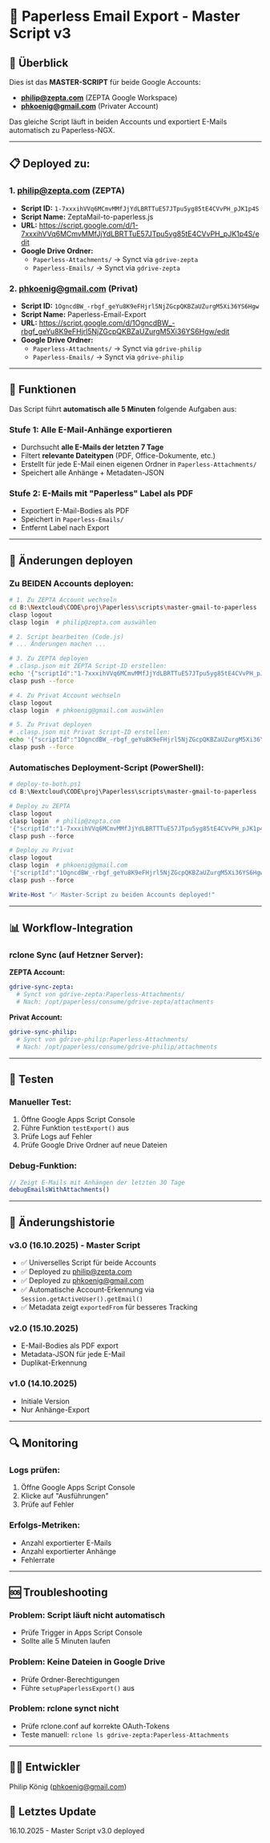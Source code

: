 # 📧 Paperless Email Export - Master Script v3

## 🎯 Überblick

Dies ist das **MASTER-SCRIPT** für beide Google Accounts:
- **philip@zepta.com** (ZEPTA Google Workspace)
- **phkoenig@gmail.com** (Privater Account)

Das gleiche Script läuft in beiden Accounts und exportiert E-Mails automatisch zu Paperless-NGX.

---

## 📋 Deployed zu:

### 1. philip@zepta.com (ZEPTA)
- **Script ID:** `1-7xxxihVVq6MCmvMMfJjYdLBRTTuE57JTpu5yg85tE4CVvPH_pJK1p4S`
- **Script Name:** ZeptaMail-to-paperless.js
- **URL:** https://script.google.com/d/1-7xxxihVVq6MCmvMMfJjYdLBRTTuE57JTpu5yg85tE4CVvPH_pJK1p4S/edit
- **Google Drive Ordner:**
  - `Paperless-Attachments/` → Synct via `gdrive-zepta`
  - `Paperless-Emails/` → Synct via `gdrive-zepta`

### 2. phkoenig@gmail.com (Privat)
- **Script ID:** `1OgncdBW_-rbgf_geYu8K9eFHjrl5NjZGcpQKBZaUZurgM5Xi36YS6Hgw`
- **Script Name:** Paperless-Email-Export
- **URL:** https://script.google.com/d/1OgncdBW_-rbgf_geYu8K9eFHjrl5NjZGcpQKBZaUZurgM5Xi36YS6Hgw/edit
- **Google Drive Ordner:**
  - `Paperless-Attachments/` → Synct via `gdrive-philip`
  - `Paperless-Emails/` → Synct via `gdrive-philip`

---

## 🚀 Funktionen

Das Script führt **automatisch alle 5 Minuten** folgende Aufgaben aus:

### **Stufe 1: Alle E-Mail-Anhänge exportieren**
- Durchsucht **alle E-Mails der letzten 7 Tage**
- Filtert **relevante Dateitypen** (PDF, Office-Dokumente, etc.)
- Erstellt für jede E-Mail einen eigenen Ordner in `Paperless-Attachments/`
- Speichert alle Anhänge + Metadaten-JSON

### **Stufe 2: E-Mails mit "Paperless" Label als PDF**
- Exportiert E-Mail-Bodies als PDF
- Speichert in `Paperless-Emails/`
- Entfernt Label nach Export

---

## 🔧 Änderungen deployen

### **Zu BEIDEN Accounts deployen:**

```bash
# 1. Zu ZEPTA Account wechseln
cd B:\Nextcloud\CODE\proj\Paperless\scripts\master-gmail-to-paperless
clasp logout
clasp login  # philip@zepta.com auswählen

# 2. Script bearbeiten (Code.js)
# ... Änderungen machen ...

# 3. Zu ZEPTA deployen
# .clasp.json mit ZEPTA Script-ID erstellen:
echo '{"scriptId":"1-7xxxihVVq6MCmvMMfJjYdLBRTTuE57JTpu5yg85tE4CVvPH_pJK1p4S","rootDir":"."}' > .clasp.json
clasp push --force

# 4. Zu Privat Account wechseln
clasp logout
clasp login  # phkoenig@gmail.com auswählen

# 5. Zu Privat deployen
# .clasp.json mit Privat Script-ID erstellen:
echo '{"scriptId":"1OgncdBW_-rbgf_geYu8K9eFHjrl5NjZGcpQKBZaUZurgM5Xi36YS6Hgw","rootDir":"."}' > .clasp.json
clasp push --force
```

### **Automatisches Deployment-Script (PowerShell):**

```powershell
# deploy-to-both.ps1
cd B:\Nextcloud\CODE\proj\Paperless\scripts\master-gmail-to-paperless

# Deploy zu ZEPTA
clasp logout
clasp login  # philip@zepta.com
'{"scriptId":"1-7xxxihVVq6MCmvMMfJjYdLBRTTTuE57JTpu5yg85tE4CVvPH_pJK1p4S","rootDir":"."}' | Out-File -Encoding utf8 .clasp.json
clasp push --force

# Deploy zu Privat
clasp logout
clasp login  # phkoenig@gmail.com
'{"scriptId":"1OgncdBW_-rbgf_geYu8K9eFHjrl5NjZGcpQKBZaUZurgM5Xi36YS6Hgw","rootDir":"."}' | Out-File -Encoding utf8 .clasp.json
clasp push --force

Write-Host "✅ Master-Script zu beiden Accounts deployed!"
```

---

## 📊 Workflow-Integration

### **rclone Sync (auf Hetzner Server):**

**ZEPTA Account:**
```yaml
gdrive-sync-zepta:
  # Synct von gdrive-zepta:Paperless-Attachments/
  # Nach: /opt/paperless/consume/gdrive-zepta/attachments
```

**Privat Account:**
```yaml
gdrive-sync-philip:
  # Synct von gdrive-philip:Paperless-Attachments/
  # Nach: /opt/paperless/consume/gdrive-philip/attachments
```

---

## 🧪 Testen

### **Manueller Test:**
1. Öffne Google Apps Script Console
2. Führe Funktion `testExport()` aus
3. Prüfe Logs auf Fehler
4. Prüfe Google Drive Ordner auf neue Dateien

### **Debug-Funktion:**
```javascript
// Zeigt E-Mails mit Anhängen der letzten 30 Tage
debugEmailsWithAttachments()
```

---

## 📝 Änderungshistorie

### **v3.0 (16.10.2025) - Master Script**
- ✅ Universelles Script für beide Accounts
- ✅ Deployed zu philip@zepta.com
- ✅ Deployed zu phkoenig@gmail.com
- ✅ Automatische Account-Erkennung via `Session.getActiveUser().getEmail()`
- ✅ Metadata zeigt `exportedFrom` für besseres Tracking

### **v2.0 (15.10.2025)**
- E-Mail-Bodies als PDF export
- Metadata-JSON für jede E-Mail
- Duplikat-Erkennung

### **v1.0 (14.10.2025)**
- Initiale Version
- Nur Anhänge-Export

---

## 🔍 Monitoring

### **Logs prüfen:**
1. Öffne Google Apps Script Console
2. Klicke auf "Ausführungen"
3. Prüfe auf Fehler

### **Erfolgs-Metriken:**
- Anzahl exportierter E-Mails
- Anzahl exportierter Anhänge
- Fehlerrate

---

## 🆘 Troubleshooting

### **Problem: Script läuft nicht automatisch**
- Prüfe Trigger in Apps Script Console
- Sollte alle 5 Minuten laufen

### **Problem: Keine Dateien in Google Drive**
- Prüfe Ordner-Berechtigungen
- Führe `setupPaperlessExport()` aus

### **Problem: rclone synct nicht**
- Prüfe rclone.conf auf korrekte OAuth-Tokens
- Teste manuell: `rclone ls gdrive-zepta:Paperless-Attachments`

---

## 👨‍💻 Entwickler

Philip König (phkoenig@gmail.com)

## 📅 Letztes Update

16.10.2025 - Master Script v3.0 deployed

